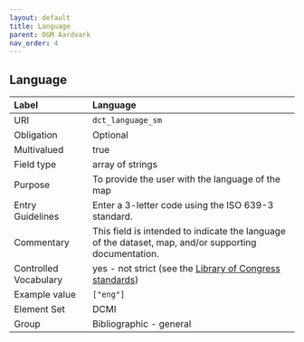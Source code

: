 ```yaml
---
layout: default
title: Language
parent: OGM Aardvark
nav_order: 4
---
```


## Language

| Label                 | Language                |
|:----------------------|:------------------------|
| URI                   | `dct_language_sm`       |
| Obligation            | Optional                |
| Multivalued           | true                    |
| Field type            | array of strings        |
| Purpose               | To provide the user with the language of the map |
| Entry Guidelines      | Enter a 3-letter code using the ISO 639-3 standard. |
| Commentary            | This field is intended to indicate the language of the dataset, map, and/or supporting documentation. |
| Controlled Vocabulary | yes - not strict (see the [Library of Congress standards](https://www.loc.gov/standards/iso639-2/php/code_list.php)) |
| Example value         | `["eng"]`               |
| Element Set           | DCMI                    |
| Group                 | Bibliographic - general |
